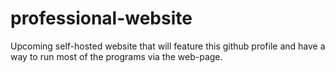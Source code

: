 # professional-website


Upcoming self-hosted website that will feature this github profile and have a way to run most of the programs via the web-page.
